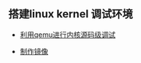 ## 搭建linux kernel 调试环境
* [利用qemu进行内核源码级调试](http://blog.csdn.net/gdt_a20/article/details/7231652)

* [制作镜像](http://minimal.linux-bg.org/)
